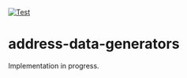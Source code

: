[![Test](https://github.com/jp-postal-code/address-data-generator/actions/workflows/test.yml/badge.svg)](https://github.com/jp-postal-code/address-data-generator/actions/workflows/test.yml)

# address-data-generators

Implementation in progress.
